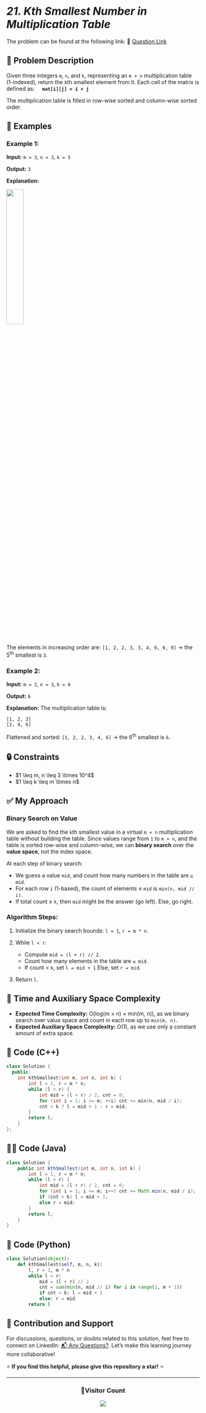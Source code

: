 # _21. Kth Smallest Number in Multiplication Table_

The problem can be found at the following link: 🔗 [Question Link](https://www.geeksforgeeks.org/problems/kth-smallest-number-in-multiplication-table/1)

## **🧩 Problem Description**

Given three integers `m`, `n`, and `k`, representing an `m × n` multiplication table (1-indexed), return the `k`th smallest element from it.
Each cell of the matrix is defined as:
    **`mat[i][j] = i × j`**

The multiplication table is filled in row-wise sorted and column-wise sorted order.

## **📘 Examples**

### **Example 1:**

**Input:** `m = 3`, `n = 3`, `k = 5`

**Output:** `3`

**Explanation:**

<img src="https://github.com/user-attachments/assets/0a356397-7709-4a6f-a554-aaa8a1178055" width="30%">

The elements in increasing order are: `[1, 2, 2, 3, 3, 4, 6, 6, 9]` → the 5<sup>th</sup> smallest is `3`.

### **Example 2:**

**Input:** `m = 2`, `n = 3`, `k = 6`

**Output:** `6`

**Explanation:** The multiplication table is:

```
[1, 2, 3]
[2, 4, 6]
```

Flattened and sorted: `[1, 2, 2, 3, 4, 6]` → the 6<sup>th</sup> smallest is `6`.

## **🔒 Constraints**

- \$1 \leq m, n \leq 3 \times 10^4\$
- \$1 \leq k \leq m \times n\$

## **✅ My Approach**

### **Binary Search on Value**

We are asked to find the `k`th smallest value in a virtual `m × n` multiplication table without building the table. Since values range from `1` to `m × n`, and the table is sorted row-wise and column-wise, we can **binary search** over the **value space**, not the index space.

At each step of binary search:

- We guess a value `mid`, and count how many numbers in the table are `≤ mid`.
- For each row `i` (1-based), the count of elements ≤ `mid` is `min(n, mid // i)`.
- If total count ≥ `k`, then `mid` might be the answer (go left).
  Else, go right.

### **Algorithm Steps:**

1. Initialize the binary search bounds: `l = 1`, `r = m * n`.
2. While `l < r`:

   - Compute `mid = (l + r) // 2`.
   - Count how many elements in the table are `≤ mid`.
   - If count < `k`, set `l = mid + 1`
     Else, set `r = mid`.

3. Return `l`.

## **🧮 Time and Auxiliary Space Complexity**

- **Expected Time Complexity:** O(log(m × n) × min(m, n)), as we binary search over value space and count in each row up to `min(m, n)`.
- **Expected Auxiliary Space Complexity:** O(1), as we use only a constant amount of extra space.

## **🧠 Code (C++)**

```cpp
class Solution {
  public:
    int kthSmallest(int m, int n, int k) {
        int l = 1, r = m * n;
        while (l < r) {
            int mid = (l + r) / 2, cnt = 0;
            for (int i = 1; i <= m; ++i) cnt += min(n, mid / i);
            cnt < k ? l = mid + 1 : r = mid;
        }
        return l;
    }
};
```

## **🧑‍💻 Code (Java)**

```java
class Solution {
    public int kthSmallest(int m, int n, int k) {
        int l = 1, r = m * n;
        while (l < r) {
            int mid = (l + r) / 2, cnt = 0;
            for (int i = 1; i <= m; i++) cnt += Math.min(n, mid / i);
            if (cnt < k) l = mid + 1;
            else r = mid;
        }
        return l;
    }
}
```

## **🐍 Code (Python)**

```python
class Solution(object):
    def kthSmallest(self, m, n, k):
        l, r = 1, m * n
        while l < r:
            mid = (l + r) // 2
            cnt = sum(min(n, mid // i) for i in range(1, m + 1))
            if cnt < k: l = mid + 1
            else: r = mid
        return l
```

## 🧠 Contribution and Support

For discussions, questions, or doubts related to this solution, feel free to connect on LinkedIn: [📬 Any Questions?](https://www.linkedin.com/in/patel-hetkumar-sandipbhai-8b110525a/). Let’s make this learning journey more collaborative!

⭐ **If you find this helpful, please give this repository a star!** ⭐

---

<div align="center">
  <h3><b>📍Visitor Count</b></h3>
</div>

<p align="center">
  <img src="https://visitor-badge.laobi.icu/badge?page_id=Hunterdii.GeeksforGeeks-POTD" />
</p>
